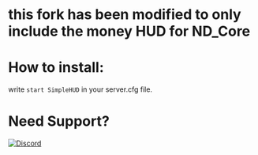 # this fork has been modified to only include the money HUD for ND_Core

# How to install:

write `start SimpleHUD` in your server.cfg file.

# Need Support?
[![Discord](https://discordapp.com/api/guilds/857672921912836116/widget.png?style=banner3)](https://discord.gg/Z9Mxu72zZ6)
